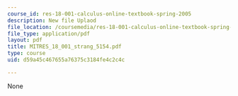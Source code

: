 ```yaml
---
course_id: res-18-001-calculus-online-textbook-spring-2005
description: New file Uplaod
file_location: /coursemedia/res-18-001-calculus-online-textbook-spring-2005/d59a45c467655a76375c3184fe4c2c4c_MITRES_18_001_strang_5154.pdf
file_type: application/pdf
layout: pdf
title: MITRES_18_001_strang_5154.pdf
type: course
uid: d59a45c467655a76375c3184fe4c2c4c

---
```

None